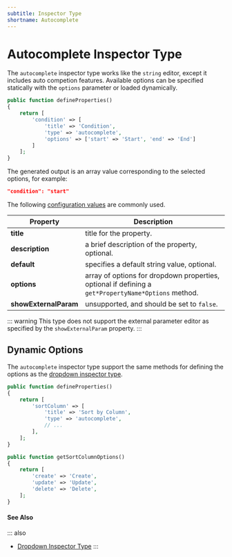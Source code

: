 ```yaml
---
subtitle: Inspector Type
shortname: Autocomplete
---
```

# Autocomplete Inspector Type

The `autocomplete` inspector type works like the `string` editor, except it includes auto competion features. Available options can be specified statically with the `options` parameter or loaded dynamically.

```php
public function defineProperties()
{
    return [
        'condition' => [
            'title' => 'Condition',
            'type' => 'autocomplete',
            'options' => ['start' => 'Start', 'end' => 'End']
        ]
    ];
}
```

The generated output is an array value corresponding to the selected options, for example:

```json
"condition": "start"
```

The following [configuration values](../inspector-types.md) are commonly used.

Property | Description
------------- | -------------
**title** | title for the property.
**description** | a brief description of the property, optional.
**default** | specifies a default string value, optional.
**options** | array of options for dropdown properties, optional if defining a `get*PropertyName*Options` method.
**showExternalParam** | unsupported, and should be set to `false`.

::: warning
This type does not support the external parameter editor as specified by the `showExternalParam` property.
:::

## Dynamic Options

The `autocomplete` inspector type support the same methods for defining the options as the [dropdown inspector type](./type-dropdown.md).

```php
public function defineProperties()
{
    return [
        'sortColumn' => [
            'title' => 'Sort by Column',
            'type' => 'autocomplete',
            // ...
        ],
    ];
}

public function getSortColumnOptions()
{
    return [
        'create' => 'Create',
        'update' => 'Update',
        'delete' => 'Delete',
    ];
}
```

#### See Also

::: also
* [Dropdown Inspector Type](./type-dropdown.md)
:::
